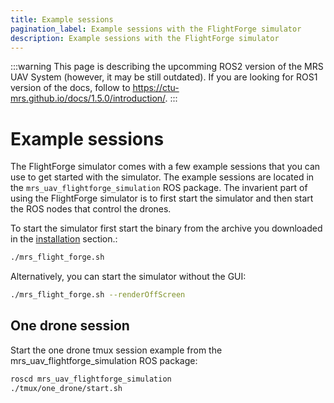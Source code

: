 ```yaml
---
title: Example sessions
pagination_label: Example sessions with the FlightForge simulator
description: Example sessions with the FlightForge simulator
---
```


:::warning
This page is describing the upcomming ROS2 version of the MRS UAV System (however, it may be still outdated). If you are looking for ROS1 version of the docs, follow to https://ctu-mrs.github.io/docs/1.5.0/introduction/.
:::

# Example sessions

The FlightForge simulator comes with a few example sessions that you can use to get started with the simulator. 
The example sessions are located in the `mrs_uav_flightforge_simulation` ROS package.
The invarient part of using the FlightForge simulator is to first start the simulator and then start the ROS nodes that control the drones.

To start the simulator first start the binary from the archive you downloaded in the [installation](https://ctu-mrs.github.io/docs/simulations/FlightForge/installation) section.:

```bash
./mrs_flight_forge.sh 
```

Alternatively, you can start the simulator without the GUI:

```bash
./mrs_flight_forge.sh --renderOffScreen
```

## One drone session

Start the one drone tmux session example from the mrs_uav_flightforge_simulation ROS package:
 
```bash
roscd mrs_uav_flightforge_simulation
./tmux/one_drone/start.sh
```
